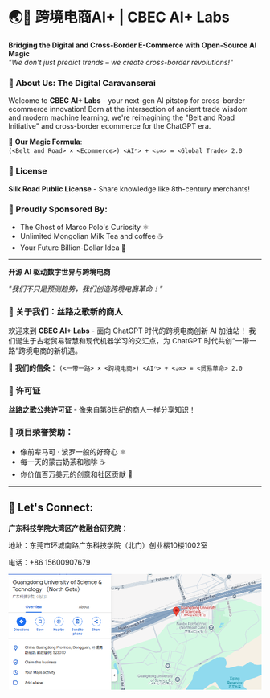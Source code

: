 # 🌏🚀 跨境电商AI+ | CBEC AI+ Labs

**Bridging the Digital and Cross-Border E-Commerce with Open-Source AI Magic**  
*"We don't just predict trends – we create cross-border revolutions!"*

### 🧠 About Us: The Digital Caravanserai

Welcome to **CBEC AI+ Labs** - your next-gen AI pitstop for cross-border ecommerce innovation! Born at the intersection of ancient trade wisdom and modern machine learning, we're reimagining the "Belt and Road Initiative" and cross-border ecommerce for the ChatGPT era.

🔮 **Our Magic Formula**:  
`(<Belt and Road> × <Ecommerce>) <AIⁿ> + <☕️∞> = <Global Trade> 2.0`

### 📜 License
**Silk Road Public License** - Share knowledge like 8th-century merchants!

### 🚩 Proudly Sponsored By:
- The Ghost of Marco Polo's Curiosity ⚛️ 
- Unlimited Mongolian Milk Tea and coffee ☕️
- Your Future Billion-Dollar Idea 🌟

---

**开源 AI 驱动数字世界与跨境电商**

*"我们不只是预测趋势，我们创造跨境电商革命！"*

### 🧠 关于我们：丝路之歌新的商人

欢迎来到 **CBEC AI+ Labs** - 面向 ChatGPT 时代的跨境电商创新 AI 加油站！ 我们诞生于古老贸易智慧和现代机器学习的交汇点，为 ChatGPT 时代共创“一带一路”跨境电商的新机遇。

🔮 **我们的信条**：
`(<一带一路> × <跨境电商>) <AIⁿ> + <☕️∞> = <贸易革命> 2.0`

### 📜 许可证
**丝路之歌公共许可证** - 像来自第8世纪的商人一样分享知识！

### 🚩 项目荣誉赞助：
- 像前辈马可 · 波罗一般的好奇心 ⚛️
- 每一天的蒙古奶茶和咖啡 ☕️
- 你价值百万美元的创意和社区贡献 🌟

---
## 🔗 Let's Connect:

**广东科技学院大湾区产教融合研究院**：

地址：东莞市环城南路广东科技学院（北门）创业楼10楼1002室

电话：+86 15600907679

![Google Map](map.png)
